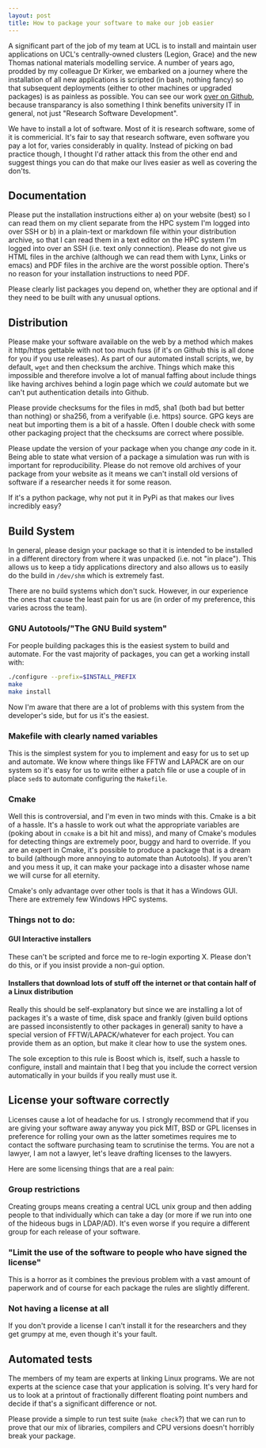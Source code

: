 ```yaml
---
layout: post
title: How to package your software to make our job easier
---
```


A significant part of the job of my team at UCL is to install and maintain user applications on UCL's centrally-owned clusters (Legion, Grace) and the new Thomas national materials modelling service.  A number of years ago, prodded by my colleague Dr Kirker, we embarked on a journey where the installation of all new applications is scripted (in bash, nothing fancy) so that subsequent deployments (either to other machines or upgraded packages) is as painless as possible.  You can see our work [over on Github](https://github.com/UCL-RITS/rcps-buildscripts), because transparancy is also something I think benefits university IT in general, not just "Research Software Development".

We have to install a lot of software.  Most of it is research software, some of it is commericial.  It's fair to say that research software, even software you pay a lot for, varies considerably in quality.  Instead of picking on bad practice though, I thought I'd rather attack this from the other end and suggest things you can do that make our lives easier as well as covering the don'ts.

## Documentation

Please put the installation instructions either a) on your website (best) so I can read them on my client separate from the HPC system I'm logged into over SSH or b) in a plain-text or markdown file within your distribution archive, so that I can read them in a text editor on the HPC system I'm logged into over an SSH (i.e. text only connection).  Please do not give us HTML files in the archive (although we can read them with Lynx, Links or emacs) and PDF files in the archive are the worst possible option.  There's no reason for your installation instructions to need PDF.  

Please clearly list packages you depend on, whether they are optional and if they need to be built with any unusual options.

## Distribution

Please make your software available on the web by a method which makes it http/https gettable with not too much fuss (if it's on Github this is all done for you if you use releases).  As part of our automated install scripts, we, by default, `wget` and then checksum the archive.  Things which make this impossible and therefore involve a lot of manual faffing about include things like having archives behind a login page which we *could* automate but we can't put authentication details into Github.

Please provide checksums for the files in md5, sha1 (both bad but better than nothing) or sha256, from a verifyable (i.e. https) source.  GPG keys are neat but importing them is a bit of a hassle.  Often I double check with some other packaging project that the checksums are correct where possible.

Please update the version of your package when you change *any* code in it.  Being able to state what version of a package a simulation was run with is important for reproducibility. Please do not remove old archives of your package from your website as it means we can't install old versions of software if a researcher needs it for some reason.

If it's a python package, why not put it in PyPi as that makes our lives incredibly easy?

## Build System

In general, please design your package so that it is intended to be installed in a different directory from where it was unpacked (i.e. not "in place").  This allows us to keep a tidy applications directory and also allows us to easily do the build in `/dev/shm` which is extremely fast.

There are no build systems which don't suck.  However, in our experience the ones that cause the least pain for us are (in order of my preference, this varies across the team).

### GNU Autotools/"The GNU Build system"

For people building packages this is the easiest system to build and automate.  For the vast majority of packages, you can get a working install with:

```bash
./configure --prefix=$INSTALL_PREFIX
make 
make install
```

Now I'm aware that there are a lot of problems with this system from the developer's side, but for us it's the easiest.

### Makefile with clearly named variables

This is the simplest system for you to implement and easy for us to set up and automate.  We know where things like FFTW and LAPACK are on our system so it's easy for us to write either a patch file or use a couple of in place `sed`s to automate configuring the `Makefile`.

### Cmake

Well this is controversial, and I'm even in two minds with this.  Cmake is a bit of a hassle.  It's a hassle to work out what the appropriate variables are (poking about in `ccmake` is a bit hit and miss), and many of Cmake's modules for detecting things are extremely poor, buggy and hard to override.  If you are an expert in Cmake, it's possible to produce a package that is a dream to build (although more annoying to automate than Autotools).  If you aren't and you mess it up, it can make your package into a disaster whose name we will curse for all eternity.

Cmake's only advantage over other tools is that it has a Windows GUI.  There are extremely few Windows HPC systems.

### Things not to do:

#### GUI Interactive installers

These can't be scripted and force me to re-login exporting X.  Please don't do this, or if you insist provide a non-gui option.

#### Installers that download lots of stuff off the internet or that contain half of a Linux distribution

Really this should be self-explanatory but since we are installing a lot of packages it's a waste of time, disk space and frankly (given build options are passed inconsistently to other packages in general) sanity to have a special version of FFTW/LAPACK/whatever for each project.  You can provide them as an option, but make it clear how to use the system ones.

The sole exception to this rule is Boost which is, itself, such a hassle to configure, install and maintain that I beg that you include the correct version automatically in your builds if you really must use it.

## License your software correctly

Licenses cause a lot of headache for us.  I strongly recommend that if you are giving your software away anyway you pick MIT, BSD or GPL licenses in preference for rolling your own as the latter sometimes requires me to contact the software purchasing team to scrutinise the terms.  You are not a lawyer, I am not a lawyer, let's leave drafting licenses to the lawyers.

Here are some licensing things that are a real pain:

### Group restrictions

Creating groups means creating a central UCL unix group and then adding people to that individually which can take a day (or more if we run into one of the hideous bugs in LDAP/AD).  It's even worse if you require a different group for each release of your software.

### "Limit the use of the software to people who have signed the license"

This is a horror as it combines the previous problem with a vast amount of paperwork and of course for each package the rules are slightly different.

### Not having a license at all

If you don't provide a license I can't install it for the researchers and they get grumpy at me, even though it's your fault.

## Automated tests

The members of my team are experts at linking Linux programs. We are not experts at the science case that your application is solving.  It's very hard for us to look at a printout of fractionally different floating point numbers and decide if that's a significant difference or not.

Please provide a simple to run test suite (`make check`?) that we can run to prove that our mix of libraries, compilers and CPU versions doesn't horribly break your package.  